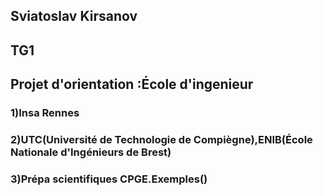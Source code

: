 ## Sviatoslav Kirsanov
## TG1
## Projet d'orientation :École d'ingenieur
### 1)Insa Rennes
### 2)UTC(Université de Technologie de Compiègne),ENIB(École Nationale d'Ingénieurs de Brest)
### 3)Prépa scientifiques CPGE.Exemples()